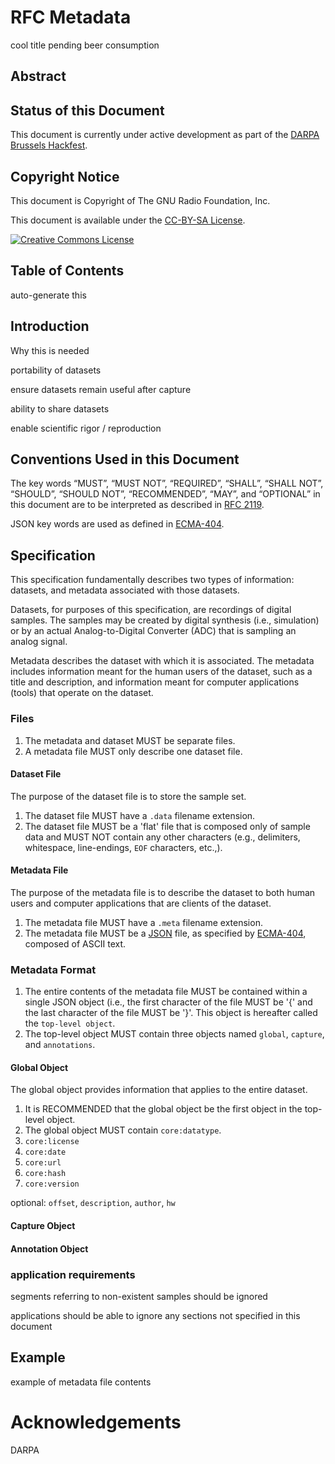 # RFC Metadata

cool title pending beer consumption

## Abstract

## Status of this Document

This document is currently under active development as part of the [DARPA
Brussels Hackfest](http://www.darpahackfest.com/).

## Copyright Notice

This document is Copyright of The GNU Radio Foundation, Inc. 

This document is available under the [CC-BY-SA License](http://creativecommons.org/licenses/by-sa/4.0/).

<a rel="license" href="http://creativecommons.org/licenses/by-sa/4.0/"><img alt="Creative Commons License" style="border-width:0" src="https://i.creativecommons.org/l/by-sa/4.0/88x31.png" /></a>

## Table of Contents

auto-generate this

## Introduction

Why this is needed

portability of datasets

ensure datasets remain useful after capture

ability to share datasets

enable scientific rigor / reproduction

## Conventions Used in this Document

The key words “MUST”, “MUST NOT”, “REQUIRED”, “SHALL”, “SHALL NOT”, “SHOULD”,
“SHOULD NOT”, “RECOMMENDED”, “MAY”, and “OPTIONAL” in this document are to be
interpreted as described in [RFC 2119](https://tools.ietf.org/html/rfc2119).

JSON key words are used as defined in [ECMA-404](http://www.ecma-international.org/publications/files/ECMA-ST/ECMA-404.pdf).

## Specification

This specification fundamentally describes two types of information: datasets,
and metadata associated with those datasets.

Datasets, for purposes of this specification, are recordings of digital samples.
The samples may be created by digital synthesis (i.e., simulation) or by an
actual Analog-to-Digital Converter (ADC) that is sampling an analog signal.

Metadata describes the dataset with which it is associated. The metadata
includes information meant for the human users of the dataset, such as a title and
description, and information meant for computer applications (tools) that
operate on the dataset.

### Files

1. The metadata and dataset MUST be separate files.
2. A metadata file MUST only describe one dataset file.

#### Dataset File

The purpose of the dataset file is to store the sample set.

1. The dataset file MUST have a `.data` filename extension.
2. The dataset file MUST be a 'flat' file that is composed only of sample data
   and MUST NOT contain any other characters (e.g., delimiters, whitespace,
   line-endings, `EOF` characters, etc.,).

#### Metadata File

The purpose of the metadata file is to describe the dataset to both human users
and computer applications that are clients of the dataset.

1. The metadata file MUST have a `.meta` filename extension.
2. The metadata file MUST be a [JSON](http://www.json.org/) file, as specified
   by [ECMA-404](http://www.ecma-international.org/publications/files/ECMA-ST/ECMA-404.pdf),
   composed of ASCII text.

### Metadata Format

1. The entire contents of the metadata file MUST be contained within a single
   JSON object (i.e., the first character of the file MUST be '{' and the last
   character of the file MUST be '}'. This object is hereafter called the
   `top-level object`.
2. The top-level object MUST contain three objects named `global`, `capture`,
   and `annotations`.

#### Global Object

The global object provides information that applies to the entire dataset.

1. It is RECOMMENDED that the global object be the first object in the top-level
   object.
2. The global object MUST contain `core:datatype`.
3. `core:license`
4. `core:date`
5. `core:url`
6. `core:hash`
7. `core:version`

optional: `offset`, `description`, `author`, `hw`

#### Capture Object

#### Annotation Object


### application requirements
segments referring to non-existent samples should be ignored

applications should be able to ignore any sections not specified in this document

## Example
example of metadata file contents

# Acknowledgements
DARPA
